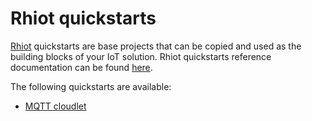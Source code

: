 # Rhiot quickstarts

[Rhiot](http://rhiot.io) quickstarts are base projects that can be copied and used as the building
blocks of your IoT solution. Rhiot quickstarts reference documentation
can be found [here](https://github.com/rhiot/rhiot/blob/master/docs/readme.md#quickstarts).

The following quickstarts are available:

* [MQTT cloudlet](https://github.com/rhiot/rhiot/blob/master/docs/readme.md#mqtt-cloudlet-quickstart)